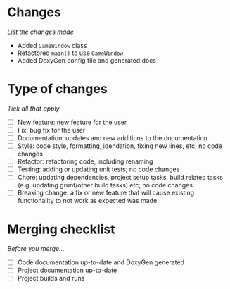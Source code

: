# Changes
_List the changes made_

* Added `GameWindow` class
* Refactored `main()` to use `GameWindow`
* Added DoxyGen config file and generated docs

# Type of changes
_Tick all that apply_

- [ ] New feature: new feature for the user
- [ ] Fix: bug fix for the user
- [ ] Documentation: updates and new additions to the documentation
- [ ] Style: code style, formatting, idendation, fixing new lines, etc; no code changes
- [ ] Refactor: refactoring code, including renaming
- [ ] Testing: adding or updating unit tests; no code changes
- [ ] Chore: updating dependencies, project setup tasks, build related tasks (e.g. updating grunt/other build tasks) etc; no code changes
- [ ] Breaking change: a fix or new feature that will cause existing functionality to not work as expected was made

# Merging checklist
_Before you merge..._

- [ ] Code documentation up-to-date and DoxyGen generated
- [ ] Project documentation up-to-date
- [ ] Project builds and runs
